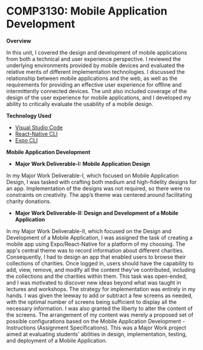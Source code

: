 # COMP3130: Mobile Application Development

**Overview**

In this unit, I covered the design and development of mobile applications from both a technical and user experience perspective. I reviewed the underlying environments provided by mobile devices and evaluated the relative merits of different implementation technologies. I discussed the relationship between mobile applications and the web, as well as the requirements for providing an effective user experience for offline and intermittently connected devices. The unit also included coverage of the design of the user experience for mobile applications, and I developed my ability to critically evaluate the usability of a mobile design.

**Technology Used**

- [Visual Studio Code](https://code.visualstudio.com/download)
- [React-Native CLI](https://reactnative.dev/docs/environment-setup?guide=native)
- [Expo CLI](https://reactnative.dev/docs/environment-setup?guide=quickstart)
  
**Mobile Application Development**

- **Major Work Deliverable-I: Mobile Application Design**

In my Major Work Deliverable-I, which focused on Mobile Application Design, I was tasked with crafting both medium and high-fidelity designs for an app. Implementation of the designs was not required, so there were no constraints on creativity. The app’s theme was centered around facilitating charity donations.   

- **Major Work Deliverable-II: Design and Development of a Mobile Application**

In my Major Work Deliverable-II, which focused on the Design and Development of a Mobile Application, I was assigned the task of creating a mobile app using Expo/React-Native for a platform of my choosing. The app's central theme was to record information about different charities. Consequently, I had to design an app that enabled users to browse their collections of charities. Once logged in, users should have the capability to add, view, remove, and modify all the content they've contributed, including the collections and the charities within them. This task was open-ended, and I was motivated to discover new ideas beyond what was taught in lectures and workshops. The strategy for implementation was entirely in my hands. I was given the leeway to add or subtract a few screens as needed, with the optimal number of screens being sufficient to display all the necessary information. I was also granted the liberty to alter the content of the screens. The arrangement of my content was merely a proposed set of possible configurations based on the Mobile Application Development - Instructions (Assignment Specifications). This was a Major Work project aimed at evaluating students' abilities in design, implementation, testing, and deployment of a Mobile Application.
